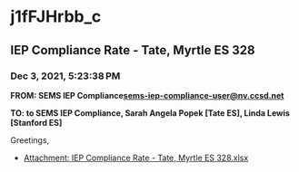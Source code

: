 # j1fFJHrbb_c
## IEP Compliance Rate - Tate, Myrtle ES 328
### Dec 3, 2021, 5:23:38 PM
**FROM: SEMS IEP Compliance<sems-iep-compliance-user@nv.ccsd.net>**

**TO: to SEMS IEP Compliance, Sarah Angela Popek [Tate ES], Linda Lewis [Stanford ES]**


Greetings,  





* [Attachment: IEP Compliance Rate - Tate, Myrtle ES 328.xlsx](j1fFJHrbb_c-attachment-1.xlsx)
